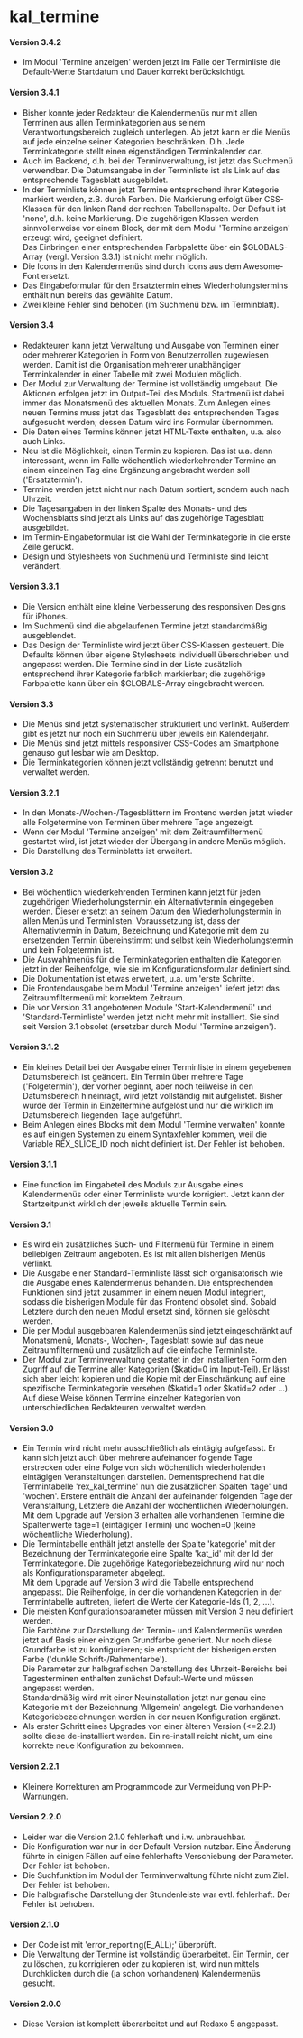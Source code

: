 # kal_termine
<h4>Version 3.4.2</h4>
<ul>
    <li>Im Modul 'Termine anzeigen' werden jetzt im Falle der
        Terminliste die Default-Werte Startdatum und Dauer
        korrekt berücksichtigt.</li>
</ul>
<h4>Version 3.4.1</h4>
<ul>
    <li>Bisher konnte jeder Redakteur die Kalendermenüs
        nur mit allen Terminen aus allen Terminkategorien
        aus seinem Verantwortungsbereich zugleich unterlegen.
        Ab jetzt kann er die Menüs auf jede einzelne seiner
        Kategorien beschränken. D.h. Jede Terminkategorie
        stellt einen eigenständigen Terminkalender dar.</li>
    <li>Auch im Backend, d.h. bei der Terminverwaltung, ist
        jetzt das Suchmenü verwendbar. Die Datumsangabe in
        der Terminliste ist als Link auf das entsprechende
        Tagesblatt ausgebildet.</li>
    <li>In der Terminliste können jetzt Termine entsprechend
        ihrer Kategorie markiert werden, z.B. durch Farben.
        Die Markierung erfolgt über CSS-Klassen für den linken
        Rand der rechten Tabellenspalte. Der Default ist 'none',
        d.h. keine Markierung. Die zugehörigen Klassen werden
        sinnvollerweise vor einem Block, der mit dem Modul
        'Termine anzeigen' erzeugt wird, geeignet definiert.<br/>
        Das Einbringen einer entsprechenden Farbpalette über
        ein $GLOBALS-Array (vergl. Version 3.3.1) ist nicht
        mehr möglich.</li>
    <li>Die Icons in den Kalendermenüs sind durch Icons aus
        dem Awesome-Font ersetzt.</li>
    <li>Das Eingabeformular für den Ersatztermin eines
        Wiederholungstermins enthält nun bereits das
        gewählte Datum.</li>
    <li>Zwei kleine Fehler sind behoben (im Suchmenü bzw. im
        Terminblatt).</li>
</ul>
<h4>Version 3.4</h4>
<ul>
    <li>Redakteuren kann jetzt Verwaltung und Ausgabe von
        Terminen einer oder mehrerer Kategorien in Form von
        Benutzerrollen zugewiesen werden. Damit ist die
        Organisation mehrerer unabhängiger Terminkalender
        in einer Tabelle mit zwei Modulen möglich.</li> 
    <li>Der Modul zur Verwaltung der Termine ist vollständig
        umgebaut. Die Aktionen erfolgen jetzt im Output-Teil
        des Moduls. Startmenü ist dabei immer das Monatsmenü
        des aktuellen Monats. Zum Anlegen eines neuen Termins
        muss jetzt das Tagesblatt des entsprechenden Tages 
        aufgesucht werden; dessen Datum wird ins Formular
        übernommen.</li>
    <li>Die Daten eines Termins können jetzt HTML-Texte
        enthalten, u.a. also auch Links.</li>
    <li>Neu ist die Möglichkeit, einen Termin zu kopieren.
        Das ist u.a. dann interessant, wenn im Falle
        wöchentlich wiederkehrender Termine an einem
        einzelnen Tag eine Ergänzung angebracht werden
        soll ('Ersatztermin').</li>
    <li>Termine werden jetzt nicht nur nach Datum sortiert,
        sondern auch nach Uhrzeit.</li>
    <li>Die Tagesangaben in der linken Spalte des Monats-
        und des Wochensblatts sind jetzt als Links auf das
        zugehörige Tagesblatt ausgebildet.</li>
    <li>Im Termin-Eingabeformular ist die Wahl der
        Terminkategorie in die erste Zeile gerückt.</li>
    <li>Design und Stylesheets von Suchmenü und Terminliste
        sind leicht verändert.</li>
</ul>
<h4>Version 3.3.1</h4>
<ul>
    <li>Die Version enthält eine kleine Verbesserung des
        responsiven Designs für iPhones.</li>
    <li>Im Suchmenü sind die abgelaufenen Termine jetzt
        standardmäßig ausgeblendet.</li>
    <li>Das Design der Terminliste wird jetzt über CSS-Klassen
        gesteuert. Die Defaults können über eigene Stylesheets
        individuell überschrieben und angepasst werden. Die
        Termine sind in der Liste zusätzlich entsprechend ihrer
        Kategorie farblich markierbar; die zugehörige
        Farbpalette kann über ein $GLOBALS-Array eingebracht
        werden.</li>        
</ul>
<h4>Version 3.3</h4>
<ul>
    <li>Die Menüs sind jetzt systematischer strukturiert und
        verlinkt. Außerdem gibt es jetzt nur noch ein Suchmenü
        über jeweils ein Kalenderjahr.</li>
    <li>Die Menüs sind jetzt mittels responsiver CSS-Codes am
        Smartphone genauso gut lesbar wie am Desktop.</li>
    <li>Die Terminkategorien können jetzt vollständig getrennt
        benutzt und verwaltet werden.</li>
</ul>
<h4>Version 3.2.1</h4>
<ul>
    <li>In den Monats-/Wochen-/Tagesblättern im Frontend werden jetzt
        wieder alle Folgetermine von Terminen über mehrere Tage
        angezeigt.</li>
    <li>Wenn der Modul 'Termine anzeigen' mit dem Zeitraumfiltermenü
        gestartet wird, ist jetzt wieder der Übergang in andere Menüs
        möglich.</li>
    <li>Die Darstellung des Terminblatts ist erweitert.</li>
</ul>
<h4>Version 3.2</h4>
<ul>
    <li>Bei wöchentlich wiederkehrenden Terminen kann jetzt für
        jeden zugehörigen Wiederholungstermin ein Alternativtermin
        eingegeben werden. Dieser ersetzt an seinem Datum den
        Wiederholungstermin in allen Menüs und Terminlisten.
        Voraussetzung ist, dass der Alternativtermin in Datum,
        Bezeichnung und Kategorie mit dem zu ersetzenden Termin
        übereinstimmt und selbst kein Wiederholungstermin und
        kein Folgetermin ist.</li>
    <li>Die Auswahlmenüs für die Terminkategorien enthalten
        die Kategorien jetzt in der Reihenfolge, wie sie im
        Konfigurationsformular definiert sind.</li>
    <li>Die Dokumentation ist etwas erweitert, u.a. um
        'erste Schritte'.</li>
    <li>Die Frontendausgabe beim Modul 'Termine anzeigen' liefert
        jetzt das Zeitraumfiltermenü mit korrektem Zeitraum.</li>
    <li>Die vor Version 3.1 angebotenen Module 'Start-Kalendermenü'
        und 'Standard-Terminliste' werden jetzt nicht mehr mit
        installiert. Sie sind seit Version 3.1 obsolet
        (ersetzbar durch Modul 'Termine anzeigen').</li>
</ul>
<h4>Version 3.1.2</h4>
<ul>
    <li>Ein kleines Detail bei der Ausgabe einer Terminliste in einem
        gegebenen Datumsbereich ist geändert. Ein Termin über mehrere
        Tage ('Folgetermin'), der vorher beginnt, aber noch teilweise
        in den Datumsbereich hineinragt, wird jetzt vollständig mit
        aufgelistet. Bisher wurde der Termin in Einzeltermine aufgelöst
        und nur die wirklich im Datumsbereich liegenden Tage aufgeführt.</li>
    <li>Beim Anlegen eines Blocks mit dem Modul 'Termine verwalten'
        konnte es auf einigen Systemen zu einem Syntaxfehler kommen,
        weil die Variable REX_SLICE_ID noch nicht definiert ist. Der
        Fehler ist behoben.</li>
</ul>
<h4>Version 3.1.1</h4>
<ul>
    <li>Eine function im Eingabeteil des Moduls zur Ausgabe eines Kalendermenüs
        oder einer Terminliste wurde korrigiert. Jetzt kann der Startzeitpunkt
        wirklich der jeweils aktuelle Termin sein.</li>
</ul>
<h4>Version 3.1</h4>
<ul>
    <li>Es wird ein zusätzliches Such- und Filtermenü für Termine in einem
        beliebigen Zeitraum angeboten. Es ist mit allen bisherigen Menüs
        verlinkt.</li>
    <li>Die Ausgabe einer Standard-Terminliste lässt sich organisatorisch
        wie die Ausgabe eines Kalendermenüs behandeln. Die entsprechenden
        Funktionen sind jetzt zusammen in einem neuen Modul integriert,
        sodass die bisherigen Module für das Frontend obsolet sind.
        Sobald Letztere durch den neuen Modul ersetzt sind, können sie
        gelöscht werden.</li>
    <li>Die per Modul ausgebbaren Kalendermenüs sind jetzt eingeschränkt
        auf Monatsmenü, Monats-, Wochen-, Tagesblatt sowie auf das neue
        Zeitraumfiltermenü und zusätzlich auf die einfache Terminliste.</li>
    <li>Der Modul zur Terminverwaltung gestattet in der installierten
        Form den Zugriff auf die Termine aller Kategorien ($katid=0 im
        Input-Teil). Er lässt sich aber leicht kopieren und die Kopie mit
        der Einschränkung auf eine spezifische Terminkategorie versehen
        ($katid=1 oder $katid=2 oder ...). Auf diese Weise können Termine
        einzelner Kategorien von unterschiedlichen Redakteuren verwaltet
        werden.</li>
</ul>
    
<h4>Version 3.0</h4>
<ul>
    <li>Ein Termin wird nicht mehr ausschließlich als eintägig aufgefasst.
        Er kann sich jetzt auch über mehrere aufeinander folgende Tage
        erstrecken oder eine Folge von sich wöchentlich wiederholenden
        eintägigen Veranstaltungen darstellen. Dementsprechend hat die
        Termintabelle 'rex_kal_termine' nun die zusätzlichen Spalten 'tage'
        und 'wochen'. Erstere enthält die Anzahl der aufeinander folgenden
        Tage der Veranstaltung, Letztere die Anzahl der wöchentlichen
        Wiederholungen.<br/>
        Mit dem Upgrade auf Version 3 erhalten alle vorhandenen Termine
        die Spaltenwerte tage=1 (eintägiger Termin) und wochen=0 (keine
        wöchentliche Wiederholung).</li>
    <li>Die Termintabelle enthält jetzt anstelle der Spalte 'kategorie' mit
        der Bezeichnung der Terminkategorie eine Spalte 'kat_id' mit der Id
        der Terminkategorie. Die zugehörige Kategoriebezeichnung wird nur
        noch als Konfigurationsparameter abgelegt.<br/>
        Mit dem Upgrade auf Version 3 wird die Tabelle entsprechend
        angepasst. Die Reihenfolge, in der die vorhandenen Kategorien in
        der Termintabelle auftreten, liefert die Werte der Kategorie-Ids
        (1, 2, ...).</li>
    <li>Die meisten Konfigurationsparameter müssen mit Version 3 neu
        definiert werden.<br/>
        Die Farbtöne zur Darstellung der Termin- und Kalendermenüs werden
        jetzt auf Basis einer einzigen Grundfarbe generiert. Nur noch diese
        Grundfarbe ist zu konfigurieren; sie entspricht der bisherigen
        ersten Farbe ('dunkle Schrift-/Rahmenfarbe').<br/>
        Die Parameter zur halbgrafischen Darstellung des Uhrzeit-Bereichs
        bei Tagesterminen enthalten zunächst Default-Werte und müssen
        angepasst werden.<br/>
        Standardmäßig wird mit einer Neuinstallation jetzt nur genau eine
        Kategorie mit der Bezeichnung 'Allgemein' angelegt. Die vorhandenen
        Kategoriebezeichnungen werden in der neuen Konfiguration ergänzt.</li>
    <li>Als erster Schritt eines Upgrades von einer älteren Version (<=2.2.1)
        sollte diese de-installiert werden. Ein re-install reicht nicht, um
        eine korrekte neue Konfiguration zu bekommen.</li>
</ul>

<h4>Version 2.2.1</h4>
<ul>
    <li>Kleinere Korrekturen am Programmcode zur Vermeidung von PHP-Warnungen.</li>
</ul>

<h4>Version 2.2.0</h4>
<ul>
    <li>Leider war die Version 2.1.0 fehlerhaft und i.w. unbrauchbar.</li>
	 <li>Die Konfiguration war nur in der Default-Version nutzbar. Eine Änderung
        führte in einigen Fällen auf eine fehlerhafte Verschiebung der Parameter.
        Der Fehler ist behoben.</li>
	 <li>Die Suchfunktion im Modul der Terminverwaltung führte nicht zum Ziel.
        Der Fehler ist behoben.</li>
    <li>Die halbgrafische Darstellung der Stundenleiste war evtl. fehlerhaft.
        Der Fehler ist behoben.</li>
</ul>

<h4>Version 2.1.0</h4>
<ul>
    <li>Der Code ist mit 'error_reporting(E_ALL);' überprüft.</li>
	 <li>Die Verwaltung der Termine ist vollständig überarbeitet. Ein Termin,
        der zu löschen, zu korrigieren oder zu kopieren ist, wird nun mittels
        Durchklicken durch die (ja schon vorhandenen) Kalendermenüs gesucht.</li>
</ul>

<h4>Version 2.0.0</h4>
<ul>
    <li>Diese Version ist komplett überarbeitet und auf Redaxo 5 angepasst.</li>
</ul>